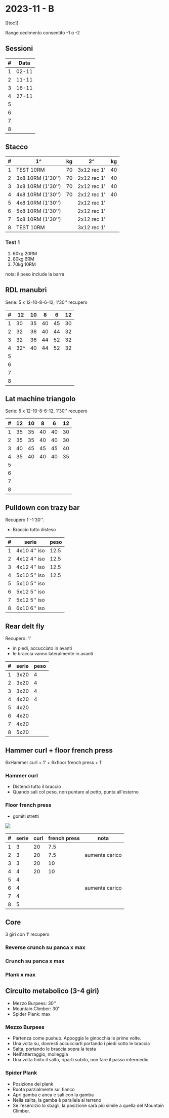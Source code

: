 # 2023-11 - B

[[toc]]

Range cedimento consentito -1 o -2

## Sessioni

| #   | Data  |
| --- | ----- |
| 1   | 02-11 |
| 2   | 11-11 |
| 3   | 16-11 |
| 4   | 27-11 |
| 5   |       |
| 6   |       |
| 7   |       |
| 8   |       |

## Stacco

| #   | 1^                | kg  | 2^          | kg  |
| --- | ----------------- | --- | ----------- | --- |
| 1   | TEST 10RM         | 70  | 3x12 rec 1' | 40  |
| 2   | 3x8 10RM (1'30'') | 70  | 2x12 rec 1' | 40  |
| 3   | 3x8 10RM (1'30'') | 70  | 2x12 rec 1' | 40  |
| 4   | 4x8 10RM (1'30'') | 70  | 2x12 rec 1' | 40  |
| 5   | 4x8 10RM (1'30'') |     | 2x12 rec 1' |     |
| 6   | 5x8 10RM (1'30'') |     | 2x12 rec 1' |     |
| 7   | 5x8 10RM (1'30'') |     | 2x12 rec 1' |     |
| 8   | TEST 10RM         |     | 3x12 rec 1' |     |

### Test 1

1. 60kg 20RM
2. 80kg 6RM
3. 70kg 10RM

nota: il peso include la barra

## RDL manubri

Serie: 5 x 12-10-8-6-12, 1'30'' recupero

| #   | 12  | 10  | 8   | 6   | 12  |
| --- | --- | --- | --- | --- | --- |
| 1   | 30  | 35  | 40  | 45  | 30  |
| 2   | 32  | 36  | 40  | 44  | 32  |
| 3   | 32  | 36  | 44  | 52  | 32  | 
| 4   | 32^ | 40  | 44  | 52  | 32  |
| 5   |     |     |     |     |     |
| 6   |     |     |     |     |     |
| 7   |     |     |     |     |     |
| 8   |     |     |     |     |     |

## Lat machine triangolo

Serie: 5 x 12-10-8-6-12, 1'30'' recupero

| #   | 12  | 10  | 8   | 6   | 12  |
| --- | --- | --- | --- | --- | --- |
| 1   | 35  | 35  | 40  | 40  | 30  |
| 2   | 35  | 35  | 40  | 40  | 30  |
| 3   | 40  | 45  | 45  | 45  | 40  |
| 4   | 35  | 40  | 40  | 40  | 35  |
| 5   |     |     |     |     |     |
| 6   |     |     |     |     |     |
| 7   |     |     |     |     |     |
| 8   |     |     |     |     |     |

## Pulldown con trazy bar

Recupero 1'-1'30''.

- Braccio tutto disteso

| #   | serie        | peso |
| --- | ------------ | ---- |
| 1   | 4x10 4'' iso | 12.5 |
| 2   | 4x12 4'' iso | 12.5 |
| 3   | 4x12 4'' iso | 12.5 |
| 4   | 5x10 5'' iso | 12.5 |
| 5   | 5x10 5'' iso |      |
| 6   | 5x12 5'' iso |      |
| 7   | 5x12 5'' iso |      |
| 8   | 6x10 6'' iso |      |

## Rear delt fly

Recupero: 1'

- in piedi, accucciato in avanti
- le braccia vanno lateralmente in avanti


| #   | serie | peso |
| --- | ----- | ---- |
| 1   | 3x20  | 4    |
| 2   | 3x20  | 4    |
| 3   | 3x20  | 4    |
| 4   | 4x20  | 4    |
| 5   | 4x20  |      |
| 6   | 4x20  |      |
| 7   | 4x20  |      |
| 8   | 5x20  |      |

## Hammer curl + floor french press

6xHammer curl + 1' + 6xfloor french press + 1'

### Hammer curl

- Distendi tutto il braccio
- Quando sali col peso, non puntare al petto, punta all'esterno

### Floor french press

- gomiti stretti

![](floor-french-press.jpg)

| #   | serie | curl | french press | nota           |
| --- | ----- | ---- | ------------ | -------------- |
| 1   | 3     | 20   | 7.5          |                |
| 2   | 3     | 20   | 7.5          | aumenta carico |
| 3   | 3     | 20   | 10           |                |
| 4   | 4     | 20   | 10           |                |
| 5   | 4     |      |              |                |
| 6   | 4     |      |              | aumenta carico |
| 7   | 4     |      |              |                |
| 8   | 5     |      |              |                |

## Core

3 giri con 1' recupero

### Reverse crunch su panca x max

### Crunch su panca x max

### Plank x max

## Circuito metabolico (3-4 giri)

- Mezzo Burpees: 30''
- Mountain Climber: 30''
- Spider Plank: max

### Mezzo Burpees

- Partenza come pushup. Appoggia le ginocchia le prime volte.
- Una volta su, dovresti accucciarti portando i piedi sotto le braccia
- Salta, portando le braccia sopra la testa
- Nell'atterraggio, molleggia
- Una volta finito il salto, riparti subito, non fare il passo intermedio

### Spider Plank

- Posizione del plank
- Ruota parzialmente sul fianco
- Apri gamba e anca e sali con la gamba
- Nella salita, la gamba è parallela al terreno
- Se l'esercizio lo sbagli, la posizione sarà più simile a quella del Mountain Climber.
